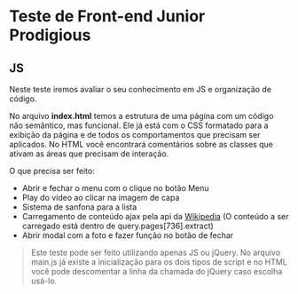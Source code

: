 # Teste de Front-end Junior Prodigious

## JS

Neste teste iremos avaliar o seu conhecimento em JS e organização de código.

No arquivo **index.html** temos a estrutura de uma página com um código não semântico, mas funcional. Ele já está com o CSS formatado para a exibição da página e de todos os comportamentos que precisam ser aplicados. No HTML você encontrará comentários sobre as classes que ativam as áreas que precisam de interação.

O que precisa ser feito:
* Abrir e fechar o menu com o clique no botão Menu
* Play do vídeo ao clicar na imagem de capa
* Sistema de sanfona para a lista
* Carregamento de conteúdo ajax pela api da [Wikipedia](https://en.wikipedia.org/w/api.php?format=json&action=query&prop=extracts&exintro&explaintext&redirects=1&titles=Alber%20Einstein) (O conteúdo a ser carregado está dentro de query.pages[736].extract)
* Abrir modal com a foto e fazer função no botão de fechar

> Este teste pode ser feito utilizando apenas JS ou jQuery. No arquivo main.js já existe a inicialização para os dois tipos de script e no HTML você pode descomentar a linha da chamada do jQuery caso escolha usá-lo.
